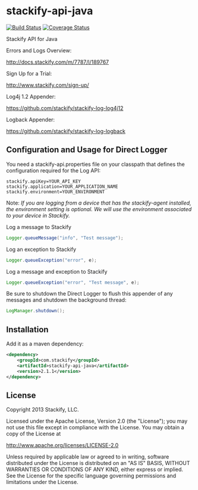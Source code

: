 # stackify-api-java

[![Build Status](https://travis-ci.org/stackify/stackify-api-java.png)](https://travis-ci.org/stackify/stackify-api-java)
[![Coverage Status](https://coveralls.io/repos/stackify/stackify-api-java/badge.png?branch=master)](https://coveralls.io/r/stackify/stackify-api-java?branch=master)

Stackify API for Java

Errors and Logs Overview:

http://docs.stackify.com/m/7787/l/189767

Sign Up for a Trial:

http://www.stackify.com/sign-up/

Log4j 1.2 Appender:

https://github.com/stackify/stackify-log-log4j12

Logback Appender:

https://github.com/stackify/stackify-log-logback

## Configuration and Usage for Direct Logger

You need a stackify-api.properties file on your classpath that defines the configuration required for the Log API:
```
stackify.apiKey=YOUR_API_KEY
stackify.application=YOUR_APPLICATION_NAME
stackify.environment=YOUR_ENVIRONMENT
```

Note: *If you are logging from a device that has the stackify-agent installed, the environment setting is optional. We will use the environment associated to your device in Stackify.*

Log a message to Stackify 
```java
Logger.queueMessage("info", "Test message");
```

Log an exception to Stackify 
```java
Logger.queueException("error", e);
```

Log a message and exception to Stackify 
```java
Logger.queueException("error", "Test message", e);
```

Be sure to shutdown the Direct Logger to flush this appender of any messages and shutdown the background thread:
```java
LogManager.shutdown();
```

## Installation

Add it as a maven dependency:
```xml
<dependency>
    <groupId>com.stackify</groupId>
    <artifactId>stackify-api-java</artifactId>
    <version>2.1.1</version>
</dependency>
```

## License

Copyright 2013 Stackify, LLC.

Licensed under the Apache License, Version 2.0 (the "License");
you may not use this file except in compliance with the License.
You may obtain a copy of the License at

   http://www.apache.org/licenses/LICENSE-2.0

Unless required by applicable law or agreed to in writing, software
distributed under the License is distributed on an "AS IS" BASIS,
WITHOUT WARRANTIES OR CONDITIONS OF ANY KIND, either express or implied.
See the License for the specific language governing permissions and
limitations under the License.
